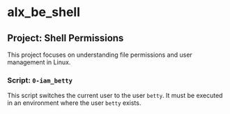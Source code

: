 # alx_be_shell

## Project: Shell Permissions
This project focuses on understanding file permissions and user management in Linux.

### Script: `0-iam_betty`
This script switches the current user to the user `betty`. It must be executed in an environment where the user `betty` exists.
